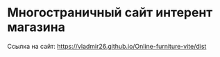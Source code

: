# Многостраничный сайт интерент магазина
Ссылка на сайт: 
 https://vladmir26.github.io/Online-furniture-vite/dist

